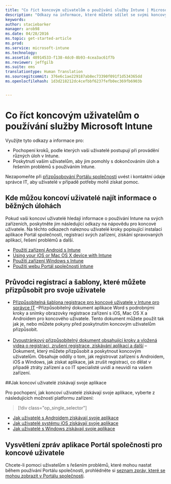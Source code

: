 ```yaml
---
title: "Co říct koncovým uživatelům o používání služby Intune | Microsoft Intune"
description: "Odkazy na informace, které můžete sdílet se svými koncovými uživateli"
keywords: 
author: staciebarker
manager: arob98
ms.date: 04/28/2016
ms.topic: get-started-article
ms.prod: 
ms.service: microsoft-intune
ms.technology: 
ms.assetid: 48914533-f138-4dc0-8b93-4cea3ac61f7b
ms.reviewer: jeffgilb
ms.suite: ems
translationtype: Human Translation
ms.sourcegitcommit: 376e6c1ae229187ab8ec73390f091f1d534365dd
ms.openlocfilehash: 1d3d218212dc4cefbbf6237fefb0ec369fb6903b


---
```




# Co říct koncovým uživatelům o používání služby Microsoft Intune

Využijte tyto odkazy a informace pro:

- Pochopení kroků, podle kterých vaši uživatelé postupují při provádění různých úloh v Intune.
- Poskytnutí vašim uživatelům, aby jim pomohly s dokončováním úloh a řešením problémů s používáním Intune.

Nezapomeňte při [přizpůsobování Portálu společnosti](/Intune/get-started/start-with-a-paid-subscription-to-microsoft-intune-step-7) uvést i kontaktní údaje správce IT, aby uživatelé v případě potřeby mohli získat pomoc.


## Kde můžou koncoví uživatelé najít informace o běžných úlohách

Pokud vaši koncoví uživatelé hledají informace o používání Intune na svých zařízeních, poskytněte jim následující odkazy na nápovědu pro koncové uživatele. Na těchto odkazech naleznou uživatelé kroky popisující instalaci aplikace Portál společnosti, registraci svých zařízení, získání spravovaných aplikací, řešení problémů a další.

- [Použití zařízení Android s Intune](/Intune/EndUser/using-your-android-device-with-intune)
- [Using your iOS or Mac OS X device with Intune](/Intune/EndUser/using-your-ios-or-mac-os-x-device-with-intune)
- [Použití zařízení Windows s Intune](/Intune/EndUser/using-your-windows-device-with-intune)
- [Použití webu Portál společnosti Intune](/Intune/EndUser/using-the-intune-company-portal-website)


## Průvodci registrací a šablony, které můžete přizpůsobit pro svoje uživatele

- [Přizpůsobitelná šablona registrace pro koncové uživatele v Intune pro správce IT](https://gallery.technet.microsoft.com/End-user-Intune-enrollment-55dfd64a) –Přizpůsobitelný dokument aplikace Word s podrobnými kroky a snímky obrazovky registrace zařízení s iOS, Mac OS X a Androidem pro koncového uživatele. Tento dokument můžete použít tak jak je, nebo můžete pokyny před poskytnutím koncovým uživatelům přizpůsobit.</br></br>
- [Dvoustránkový přizpůsobitelný dokument obsahující kroky a vložená videa o registraci, zrušení registrace, získávání aplikací a další](https://gallery.technet.microsoft.com/Intune-End-User-Enrollment-3a0c9b0c#content) – Dokument, který můžete přizpůsobit a poskytnout koncovým uživatelům. Obsahuje oddíly o tom, jak registrovat zařízení s Androidem, iOS a Windows, jak získat aplikace, jak zrušit registraci, co dělat v případě ztráty zařízení a co IT specialisté uvidí a neuvidí na vašem zařízení.

##Jak koncoví uživatelé získávají svoje aplikace

Pro pochopení, jak koncoví uživatelé získávají svoje aplikace, vyberte z následujících možností platformu zařízení:

> [!div class="op_single_selector"]
- [Jak uživatelé s Androidem získávají svoje aplikace](how-your-android-users-get-their-apps.md)
- [Jak uživatelé systému iOS získávají svoje aplikace](how-your-ios-users-get-their-apps.md)
- [Jak uživatelé s Windows získávají svoje aplikace](how-your-windows-users-get-their-apps.md)

## Vysvětlení zpráv aplikace Portál společnosti pro koncové uživatele

Chcete-li pomoci uživatelům s řešením problémů, které mohou nastat během používání Portálu společnosti, prohlédněte si [seznam zpráv, které se mohou zobrazit v Portálu společnosti](/Intune/Plan-Design/help-end-users-understand-company-portal-app-messages).



<!--HONumber=Jul16_HO3-->


